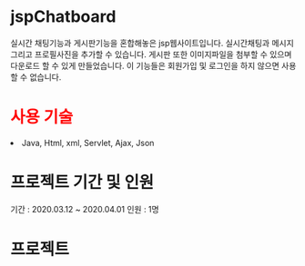 # jspChatboard
실시간 채팅기능과 게시판기능을 혼합해놓은 jsp웹사이트입니다.
실시간채팅과 메시지 그리고 프로필사진을 추가할 수 있습니다.
게시판 또한 이미지파일을 첨부할 수 있으며 다운로드 할 수 있게 만들었습니다. 
이 기능들은 회원가입 및 로그인을 하지 않으면 사용할 수 없습니다.

# <h1 style="color: red;">사용 기술</h1>
<li><a>Java, Html, xml, Servlet, Ajax, Json</a></li>

# 프로젝트 기간 및 인원
기간 : 2020.03.12 ~ 2020.04.01
인원 : 1명

# 프로젝트
